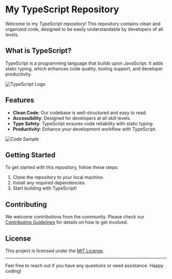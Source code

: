 # My TypeScript Repository

Welcome to my TypeScript repository! This repository contains clean and organized code, designed to be easily understandable by developers of all levels.

## What is TypeScript?

TypeScript is a programming language that builds upon JavaScript. It adds static typing, which enhances code quality, tooling support, and developer productivity.

![TypeScript Logo](https://example.com/typescript-logo.png)

## Features

- **Clean Code**: Our codebase is well-structured and easy to read.
- **Accessibility**: Designed for developers at all skill levels.
- **Type Safety**: TypeScript ensures code reliability with static typing.
- **Productivity**: Enhance your development workflow with TypeScript.

![Code Sample](https://example.com/code-sample.png)

## Getting Started

To get started with this repository, follow these steps:

1. Clone the repository to your local machine.
2. Install any required dependencies.
3. Start building with TypeScript!

## Contributing

We welcome contributions from the community. Please check our [Contributing Guidelines](CONTRIBUTING.md) for details on how to get involved.

## License

This project is licensed under the [MIT License](LICENSE).

---

Feel free to reach out if you have any questions or need assistance. Happy coding!
